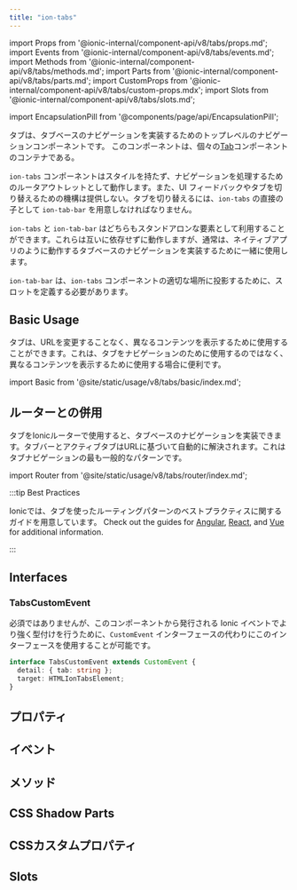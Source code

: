 ```yaml
---
title: "ion-tabs"
---
```

import Props from '@ionic-internal/component-api/v8/tabs/props.md';
import Events from '@ionic-internal/component-api/v8/tabs/events.md';
import Methods from '@ionic-internal/component-api/v8/tabs/methods.md';
import Parts from '@ionic-internal/component-api/v8/tabs/parts.md';
import CustomProps from '@ionic-internal/component-api/v8/tabs/custom-props.mdx';
import Slots from '@ionic-internal/component-api/v8/tabs/slots.md';

<head>
  <title>ion-tabs: Tab-Based Component for App Top-Level Navigation</title>
  <meta name="description" content="Tabsは、タブベースのナビゲーションを実装するためのトップレベルのコンポーネントです。イオンタブはスタイリングを持たず、ネイティブアプリのように動作するナビゲーションのルーター出口として機能します。" />
</head>

import EncapsulationPill from '@components/page/api/EncapsulationPill';

<EncapsulationPill type="shadow" />

タブは、タブベースのナビゲーションを実装するためのトップレベルのナビゲーションコンポーネントです。
このコンポーネントは、個々の[Tab](tab.md)コンポーネントのコンテナである。

`ion-tabs` コンポーネントはスタイルを持たず、ナビゲーションを処理するためのルータアウトレットとして動作します。また、UI フィードバックやタブを切り替えるための機構は提供しない。タブを切り替えるには、`ion-tabs` の直接の子として `ion-tab-bar` を用意しなければなりません。

`ion-tabs` と `ion-tab-bar` はどちらもスタンドアロンな要素として利用することができます。これらは互いに依存せずに動作しますが、通常は、ネイティブアプリのように動作するタブベースのナビゲーションを実装するために一緒に使用します。

`ion-tab-bar` は、`ion-tabs` コンポーネントの適切な場所に投影するために、スロットを定義する必要があります。

## Basic Usage

タブは、URLを変更することなく、異なるコンテンツを表示するために使用することができます。これは、タブをナビゲーションのために使用するのではなく、異なるコンテンツを表示するために使用する場合に便利です。

import Basic from '@site/static/usage/v8/tabs/basic/index.md';

<Basic />

## ルーターとの併用

タブをIonicルーターで使用すると、タブベースのナビゲーションを実装できます。タブバーとアクティブタブはURLに基づいて自動的に解決されます。これはタブナビゲーションの最も一般的なパターンです。

import Router from '@site/static/usage/v8/tabs/router/index.md';

<Router />

:::tip Best Practices

Ionicでは、タブを使ったルーティングパターンのベストプラクティスに関するガイドを用意しています。 Check out the guides for [Angular](/angular/navigation#working-with-tabs), [React](/react/navigation#working-with-tabs), and [Vue](/vue/navigation#working-with-tabs) for additional information.

:::

<Router />

## Interfaces

### TabsCustomEvent

必須ではありませんが、このコンポーネントから発行される Ionic イベントでより強く型付けを行うために、`CustomEvent` インターフェースの代わりにこのインターフェースを使用することが可能です。

```typescript
interface TabsCustomEvent extends CustomEvent {
  detail: { tab: string };
  target: HTMLIonTabsElement;
}
```

## プロパティ
<Props />

## イベント
<Events />

## メソッド
<Methods />

## CSS Shadow Parts
<Parts />

## CSSカスタムプロパティ
<CustomProps />

## Slots
<Slots />
